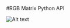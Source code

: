#RGB Matrix Python API

![Alt text](https://lh5.ggpht.com/MlVcRdkDlb8_3eMRYBf0dXKIuHFZCtwg2-3rXDHYvID-tD04_tAt3TkP1czjxbhIQVaRUw=s114 "Matriz RGB")
